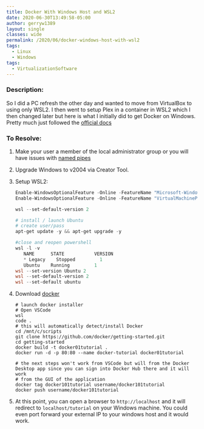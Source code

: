 ```yaml
---
title: Docker With Windows Host and WSL2
date: 2020-06-30T13:49:58-05:00
author: gerryw1389
layout: single
classes: wide
permalink: /2020/06/docker-windows-host-with-wsl2
tags:
  - Linux
  - Windows
tags:
  - VirtualizationSoftware
---
```

<!--more-->

### Description:

So I did a PC refresh the other day and wanted to move from VirtualBox to using only WSL2. I then went to setup Plex in a container in WSL2 which I then changed later but here is what I initially did to get Docker on Windows. Pretty much just followed the [official docs](https://docs.docker.com/docker-for-windows/wsl/)

### To Resolve:

1. Make your user a member of the local administrator group or you will have issues with [named pipes](https://stackoverflow.com/questions/58663920/can-i-run-docker-desktop-on-windows-without-admin-privileges)

2. Upgrade Windows to v2004 via Creator Tool.

3. Setup WSL2:

   ```powershell
   Enable-WindowsOptionalFeature -Online -FeatureName "Microsoft-Windows-Subsystem-Linux" # Mine was already enabled
   Enable-WindowsOptionalFeature -Online -FeatureName "VirtualMachinePlatform"

   wsl --set-default-version 2

   # install / launch Ubuntu
   # create user/pass
   apt-get update -y && apt-get upgrade -y

   #close and reopen powershell
   wsl -l -v
      NAME      STATE           VERSION
      * Legacy    Stopped         1
      Ubuntu    Running         1
   wsl --set-version Ubuntu 2
   wsl --set-default-version 2
   wsl --set-default ubuntu
   ```

4. Download [docker](https://hub.docker.com/editions/community/docker-ce-desktop-windows/)

   ```shell
   # launch docker installer
   # Open VSCode
   wsl
   code .
   # this will automatically detect/install Docker
   cd /mnt/c/scripts
   git clone https://github.com/docker/getting-started.git
   cd getting-started
   docker build -t docker01tutorial .
   docker run -d -p 80:80 --name docker-tutorial docker01tutorial
   
   # the next steps won't work from VSCode but will from the Docker Desktop app since you can sign into Docker Hub there and it will work
   # from the GUI of the application
   docker tag docker101tutorial username/docker101tutorial
   docker push username/docker101tutorial
   ```

5. At this point, you can open a browser to `http://localhost` and it will redirect to `localhost/tutorial` on your Windows machine. You could even port forward your external IP to your windows host and it would work.
